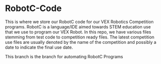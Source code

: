 RobotC-Code
===========

This is where we store our RobotC code for our VEX Robotics Competition programs.
RobotC is a language/IDE aimed towards STEM education use that we use to program
our VEX Robot. In this repo, we have various files stemming from test code to
competition ready files. The latest competition use files are usually denoted by
the name of the competition and possibly a date to indicate the final use date.

This branch is the branch for automating RobotC Programs
